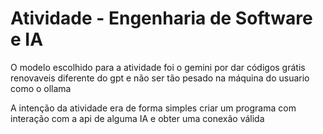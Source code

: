 # Atividade - Engenharia de Software e IA

O modelo escolhido para a atividade foi o gemini por dar códigos grátis renovaveis diferente do gpt e não ser tão pesado na máquina do usuario como o ollama

A intenção da atividade era de forma simples criar um programa com interação com a api de alguma IA e obter uma conexão válida